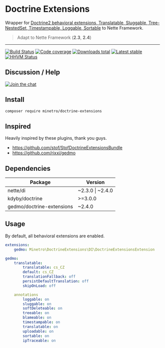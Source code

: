 # Doctrine Extensions

Wrapper for [Doctrine2 behavioral extensions, Translatable, Sluggable, Tree-NestedSet, Timestampable, Loggable, Sortable](https://github.com/Atlantic18/DoctrineExtensions) to Nette Framework.

> Adapt to Nette Framework (**2.3**, **2.4**)

-----

[![Build Status](https://img.shields.io/travis/minetro/doctrine-extensions.svg?style=flat-square)](https://travis-ci.org/minetro/doctrine-extensions)
[![Code coverage](https://img.shields.io/coveralls/minetro/doctrine-extensions.svg?style=flat-square)](https://coveralls.io/r/minetro/doctrine-extensions)
[![Downloads total](https://img.shields.io/packagist/dt/minetro/doctrine-extensions.svg?style=flat-square)](https://packagist.org/packages/minetro/doctrine-extensions)
[![Latest stable](https://img.shields.io/packagist/v/minetro/doctrine-extensions.svg?style=flat-square)](https://packagist.org/packages/minetro/doctrine-extensions)
[![HHVM Status](https://img.shields.io/hhvm/minetro/doctrine-extensions.svg?style=flat-square)](http://hhvm.h4cc.de/package/minetro/doctrine-extensions)

## Discussion / Help

[![Join the chat](https://img.shields.io/gitter/room/minetro/nette.svg?style=flat-square)](https://gitter.im/minetro/nette?utm_source=badge&utm_medium=badge&utm_campaign=pr-badge&utm_content=badge)

## Install

```sh
composer require minetro/doctrine-extensions
```

## Inspired

Heavily inspired by these plugins, thank you guys.

- https://github.com/stof/StofDoctrineExtensionsBundle
- https://github.com/rixxi/gedmo

## Dependencies

| Package                   | Version          |
|---------------------------|------------------|
| nette/di                  | ~2.3.0 \| ~2.4.0 |
| kdyby/doctrine            | >=3.0.0          |
| gedmo/doctrine-extensions | ~2.4.0           |

## Usage

By default, all behavioral extensions are enabled.

```yaml
extensions:
    gedmo: Minetro\DoctrineExtensions\DI\DoctrineExtensionsExtension

gedmo: 
    translatable:
        translatable: cs_CZ
        default: cs_CZ
        translationFallback: off
        persistDefaultTranslation: off
        skipOnLoad: off

    annotations 
        loggable: on
        sluggable: on
        softDeleteable: on
        treeable: on
        blameable: on
        timestampable: on
        translatable: on
        uploadable: on
        sortable: on
        ipTraceable: on
```
